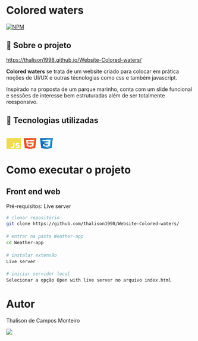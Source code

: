 # Colored waters

[![NPM](https://img.shields.io/npm/l/react)](https://github.com/thalison1998/Weather-app/blob/master/LICENSE)

## :open_book: Sobre o projeto
https://thalison1998.github.io/Website-Colored-waters/
<p><strong>Colored waters</strong> se trata de um website criado para colocar em prática noções de UI/UX e outras técnologias como css e também javascript.</p>
<p>Inspirado na proposta de um parque marinho, conta com um slide funcional e sessões de interesse bem estruturadas além de ser totalmente reesponsivo.</p>

## :hammer: Tecnologias utilizadas
<div style="display: inline_block"><br>
<img align="center" alt="Thalison-Js" height="30" width="40" src="https://raw.githubusercontent.com/devicons/devicon/master/icons/javascript/javascript-plain.svg">
<img align="center" alt="Thalison-HTML" height="30" width="40" src="https://raw.githubusercontent.com/devicons/devicon/master/icons/html5/html5-original.svg">
 <img align="center" alt="Thalison-CSS" height="30" width="40" src="https://raw.githubusercontent.com/devicons/devicon/master/icons/css3/css3-original.svg">
</div>

# Como executar o projeto
## Front end web
Pré-requisitos: Live server

```bash
# clonar repositório
git clone https://github.com/thalison1998/Website-Colored-waters/

# entrar na pasta Weather-app
cd Weather-app

# instalar extensão
Live server

# iniciar servidor local
Selecionar a opção Open with live server no arquivo index.html
```

# Autor
Thalison de Campos Monteiro

<a href="https://www.linkedin.com/in/thalison-monteiro-701a57215" target="_blank"><img src="https://img.shields.io/badge/-LinkedIn-%230077B5?style=for-the-badge&logo=linkedin&logoColor=white" target="_blank"></a> 
